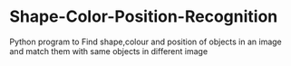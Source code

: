 # Shape-Color-Position-Recognition
Python program to Find shape,colour and position of objects in an image and match them with same objects in different image
